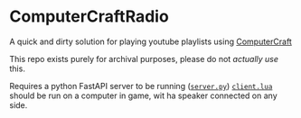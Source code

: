 # ComputerCraftRadio
A quick and dirty solution for playing youtube playlists using [ComputerCraft](https://tweaked.cc/)

This repo exists purely for archival purposes, please do not _actually use_ this.

Requires a python FastAPI server to be running ([`server.py`](./server.py))
[`client.lua`](./client.lua) should be run on a computer in game, wit ha speaker connected on any side.
